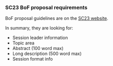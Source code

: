 ### SC23 BoF proposal requirements

BoF proposal guidelines are on the [SC23 website](https://sc23.supercomputing.org/program/birds-of-a-feather/).

In summary, they are looking for:
- Session leader information
- Topic area
- Abstract (100 word max)
- Long description (500 word max)
- Session format info
